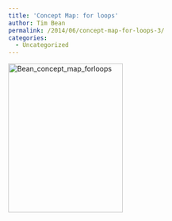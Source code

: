 ```yaml
---
title: 'Concept Map: for loops'
author: Tim Bean
permalink: /2014/06/concept-map-for-loops-3/
categories:
  - Uncategorized
---
```

[<img class="alignnone size-medium wp-image-7709" alt="Bean_concept_map_forloops" src="http://files.software-carpentry.org/training-course/2014/06/Bean_concept_map_forloops-231x300.png" width="231" height="300" />][1]

 [1]: http://files.software-carpentry.org/training-course/2014/06/Bean_concept_map_forloops.png
